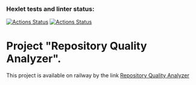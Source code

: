 ### Hexlet tests and linter status:
[![Actions Status](https://github.com/kalash-job/rails-project-66/workflows/hexlet-check/badge.svg)](https://github.com/kalash-job/rails-project-66/actions)
[![Actions Status](https://github.com/kalash-job/rails-project-66/workflows/main/badge.svg)](https://github.com/kalash-job/rails-project-66/actions)

<h1>Project "Repository Quality Analyzer".</h1>
<p>This project is available on railway by the link <a href="https://githubqualityanalyzer-production.up.railway.app/">Repository Quality Analyzer</a></p>
